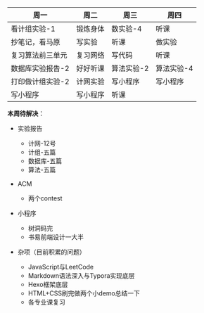 | 周一             | 周二     | 周三       | 周四       |
| ---------------- | -------- | ---------- | ---------- |
| 看计组实验-1     | 锻炼身体 | 数实验-4   | 听课       |
| 抄笔记，看马原   | 写实验   | 听课       | 做实验     |
| 复习算法前三单元 | 复习网络 | 写代码     | 听课       |
| 数据库实验报告-2 | 好好听课 | 算法实验-2 | 算法实验-4 |
| 打印做计组实验-2 | 计网实验 | 写小程序   | 写小程序   |
| 写小程序         | 写小程序 | 听课       |            |

**本周待解决**：

- 实验报告
  - 计网-12号
  - 计组-五篇
  - 数据库-五篇
  - 算法-五篇
- ACM
  - 两个contest
- 小程序
  - 树洞码完
  - 书易前端设计一大半

- 杂项（目前积累的问题）
  - JavaScript与LeetCode
  - Markdown语法深入与Typora实现底层
  - Hexo框架底层
  - HTML+CSS刷完做两个小demo总结一下
  - 各专业课复习